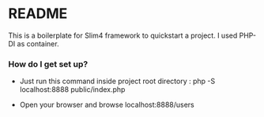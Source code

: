 # README #

This is a boilerplate for Slim4 framework to quickstart a project. I used PHP-DI as container.

### How do I get set up? ###

* Just run this command inside project root directory : 
php -S localhost:8888 public/index.php

* Open your browser and browse localhost:8888/users 
